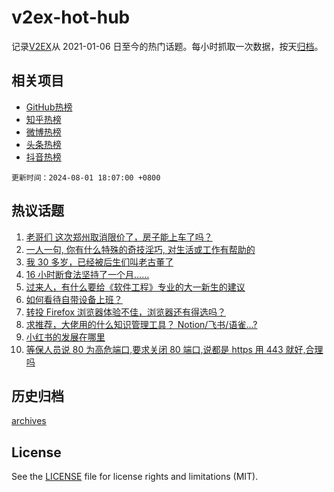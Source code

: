 # v2ex-hot-hub

 记录[V2EX](https://www.v2ex.com/)从 2021-01-06 日至今的热门话题。每小时抓取一次数据，按天[归档](archives)。
 
 ## 相关项目

- [GitHub热榜](https://github.com/it985/github-hot-hub)
- [知乎热榜](https://github.com/it985/zhihu-hot-hub)
- [微博热榜](https://github.com/it985/weibo-hot-hub)
- [头条热榜](https://github.com/it985/toutiao-hot-hub)
- [抖音热榜](https://github.com/it985/douyin-hot-hub)


 `更新时间：2024-08-01 18:07:00 +0800`

## 热议话题

1. [老哥们 这次郑州取消限价了，房子能上车了吗？](https://www.v2ex.com/t/1061633)
1. [一人一句, 你有什么特殊的奇技淫巧, 对生活或工作有帮助的](https://www.v2ex.com/t/1061627)
1. [我 30 多岁，已经被后生们叫老古董了](https://www.v2ex.com/t/1061637)
1. [16 小时断食法坚持了一个月……](https://www.v2ex.com/t/1061624)
1. [过来人，有什么要给《软件工程》专业的大一新生的建议](https://www.v2ex.com/t/1061621)
1. [如何看待自带设备上班？](https://www.v2ex.com/t/1061709)
1. [转投 Firefox 浏览器体验不佳，浏览器还有得选吗？](https://www.v2ex.com/t/1061646)
1. [求推荐，大佬用的什么知识管理工具？ Notion/飞书/语雀...?](https://www.v2ex.com/t/1061636)
1. [小红书的发展在哪里](https://www.v2ex.com/t/1061685)
1. [等保人员说 80 为高危端口,要求关闭 80 端口,说都是 https 用 443 就好,合理吗](https://www.v2ex.com/t/1061657)

## 历史归档

[archives](archives)

## License

See the [LICENSE](LICENSE) file for license rights and limitations (MIT).
